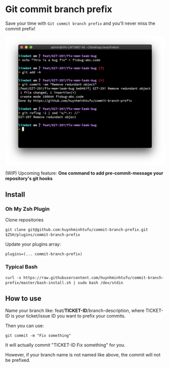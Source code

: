 # Git commit branch prefix

Save your time with `Git commit branch prefix` and you'll never miss the commit prefix!

![Demo](./screenshot.png)

(WIP) Upcoming feature: **One command to add pre-commit-message your repository's git hooks**

## Install

### Oh My Zsh Plugin

Clone repositories

```
git clone git@github.com:huynhminhtufu/commit-branch-prefix.git $ZSH/plugins/commit-branch-prefix
```

Update your plugins array:

```
plugins=(... commit-branch-prefix)
```

### Typical Bash

```
curl -s https://raw.githubusercontent.com/huynhminhtufu/commit-branch-prefix/master/bash-install.sh | sudo bash /dev/stdin
```

## How to use

Name your branch like: feat/**TICKET-ID**/branch-description, where TICKET-ID is your ticket/issue ID you want to prefix your commits.

Then you can use:

```
git commit -m "Fix something"
```

It will actually commit "TICKET-ID Fix something" for you.

However, if your branch name is not named like above, the commit will not be prefixed.